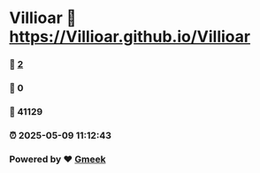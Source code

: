 # Villioar :link: https://Villioar.github.io/Villioar 
### :page_facing_up: [2](https://Villioar.github.io/Villioar/tag.html) 
### :speech_balloon: 0 
### :hibiscus: 41129 
### :alarm_clock: 2025-05-09 11:12:43 
### Powered by :heart: [Gmeek](https://github.com/Meekdai/Gmeek)
